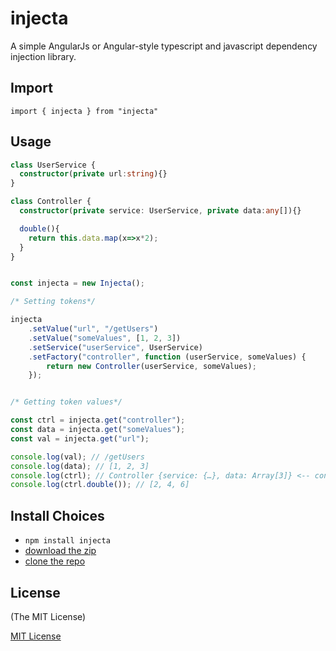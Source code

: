 # injecta
A simple AngularJs or Angular-style typescript and javascript dependency injection library.

## Import
`import { injecta } from "injecta"`

## Usage
```ts
class UserService {
  constructor(private url:string){}
}

class Controller {
  constructor(private service: UserService, private data:any[]){}

  double(){
    return this.data.map(x=>x*2);
  }
}


const injecta = new Injecta();

/* Setting tokens*/

injecta
	.setValue("url", "/getUsers")
	.setValue("someValues", [1, 2, 3])
	.setService("userService", UserService)
	.setFactory("controller", function (userService, someValues) {
		return new Controller(userService, someValues);
	});


/* Getting token values*/

const ctrl = injecta.get("controller");
const data = injecta.get("someValues");
const val = injecta.get("url");

console.log(val); // /getUsers
console.log(data); // [1, 2, 3]
console.log(ctrl); // Controller {service: {…}, data: Array[3]} <-- controller instance with resolved dependencies
console.log(ctrl.double()); // [2, 4, 6]
```

## Install Choices
- `npm install injecta`
- [download the zip](https://github.com/alfmoh/injecta/archive/master.zip)
- [clone the repo](https://github.com/alfmoh/injecta.git)

## License

(The MIT License)

[MIT License](https://alfmo.mit-license.org/)